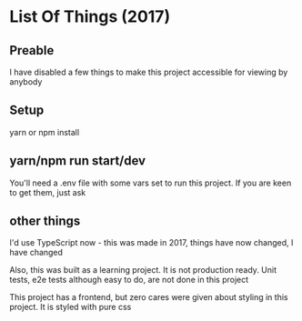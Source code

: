 # List Of Things (2017)

## Preable

I have disabled a few things to make this project accessible for viewing by anybody

## Setup

yarn or npm install

## yarn/npm run start/dev

You'll need a .env file with some vars set to run this project. If you are keen to get them, just ask

## other things

I'd use TypeScript now - this was made in 2017, things have now changed, I have changed

Also, this was built as a learning project. It is not production ready. Unit tests, e2e tests although easy to do, are not done in this project

This project has a frontend, but zero cares were given about styling in this project. It is styled with pure css
